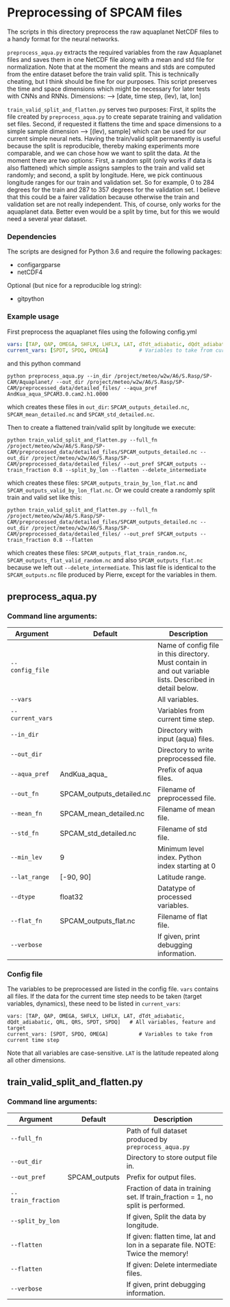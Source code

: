 # Preprocessing of SPCAM files

The scripts in this directory preprocess the raw aquaplanet NetCDF files to a handy format for the neural networks. 

`preprocess_aqua.py` extracts the required variables from the raw Aquaplanet files and saves them in one NetCDF file along with a mean and std file for normalization. Note that at the moment the means and stds are computed from the entire dataset before the train valid split. This is technically cheating, but I think should be fine for our purposes. This script preserves the time and space dimensions which might be necessary for later tests with CNNs and RNNs. Dimensions: --> [date, time step, (lev), lat, lon]

`train_valid_split_and_flatten.py` serves two purposes: First, it splits the file created by `preprocess_aqua.py` to create separate training and validation set files. Second, if requested it flattens the time and space dimensions to a simple sample dimension --> [(lev), sample] which can be used for our current simple neural nets. Having the train/valid split permanently is useful because the split is reproducible, thereby making experiments more comparable, and we can chose how we want to split the data. At the moment there are two options: First, a random split (only works if data is also flattened) which simple assigns samples to the train and valid set randomly; and second, a split by longitude. Here, we pick continuous longitude ranges for our train and validation set. So for example, 0 to 284 degrees for the train and 287 to 357 degrees for the validation set. I believe that this could be a fairer validation because otherwise the train and validation set are not really independent. This, of course, only works for the aquaplanet data. Better even would be a split by time, but for this we would need a several year dataset.


### Dependencies

The scripts are designed for Python 3.6 and require the following packages:
- configargparse
- netCDF4

Optional (but nice for a reproducible log string):
- gitpython


### Example usage

First preprocess the aquaplanet files using the following config.yml
```yaml
vars: [TAP, QAP, OMEGA, SHFLX, LHFLX, LAT, dTdt_adiabatic, dQdt_adiabatic, QRL, QRS, SPDT, SPDQ, PS]   # All variables, feature and target
current_vars: [SPDT, SPDQ, OMEGA]          # Variables to take from current time step
```
and this python command
```commandline
python preprocess_aqua.py --in_dir /project/meteo/w2w/A6/S.Rasp/SP-CAM/Aquaplanet/ --out_dir /project/meteo/w2w/A6/S.Rasp/SP-CAM/preprocessed_data/detailed_files/ --aqua_pref AndKua_aqua_SPCAM3.0.cam2.h1.0000
```
which creates these files in `out_dir`: `SPCAM_outputs_detailed.nc`, `SPCAM_mean_detailed.nc` and `SPCAM_std_detailed.nc`.

Then to create a flattened train/valid split by longitude we execute:
```commandline
python train_valid_split_and_flatten.py --full_fn /project/meteo/w2w/A6/S.Rasp/SP-CAM/preprocessed_data/detailed_files/SPCAM_outputs_detailed.nc --out_dir /project/meteo/w2w/A6/S.Rasp/SP-CAM/preprocessed_data/detailed_files/ --out_pref SPCAM_outputs --train_fraction 0.8 --split_by_lon --flatten --delete_intermediate
```
which creates these files: `SPCAM_outputs_train_by_lon_flat.nc`  and  `SPCAM_outputs_valid_by_lon_flat.nc`. Or we could create a randomly split train and valid set like this:

```commandline
python train_valid_split_and_flatten.py --full_fn /project/meteo/w2w/A6/S.Rasp/SP-CAM/preprocessed_data/detailed_files/SPCAM_outputs_detailed.nc --out_dir /project/meteo/w2w/A6/S.Rasp/SP-CAM/preprocessed_data/detailed_files/ --out_pref SPCAM_outputs --train_fraction 0.8 --flatten
```
which creates these files: `SPCAM_outputs_flat_train_random.nc`, `SPCAM_outputs_flat_valid_random.nc` and also `SPCAM_outputs_flat.nc` because we left out `--delete_intermediate`. This last file is identical to the `SPCAM_outputs.nc` file produced by Pierre, except for the variables in them. 


## preprocess_aqua.py

### Command line arguments:

| Argument | Default | Description |
|----------|---------|-------------|
|`--config_file`| | Name of config file in this directory. Must contain in and out variable lists. Described in detail below. |
|`--vars`| | All variables. |
| `--current_vars` | | Variables from current time step. |
| `--in_dir` | | Directory with input (aqua) files. |
| `--out_dir` | | Directory to write preprocessed file. |
| `--aqua_pref` | AndKua_aqua_ | Prefix of aqua files. |
| `--out_fn` | SPCAM_outputs_detailed.nc | Filename of preprocessed file. |
| `--mean_fn` | SPCAM_mean_detailed.nc | Filename of mean file. |
| `--std_fn` | SPCAM_std_detailed.nc | Filename of std file. |
| `--min_lev` | 9 | Minimum level index. Python index starting at 0 |
| `--lat_range` | [-90, 90] | Latitude range. |
| `--dtype` | float32 | Datatype of processed variables. |
| `--flat_fn` | SPCAM_outputs_flat.nc | Filename of flat file. |
| `--verbose` | | If given, print debugging information. |

### Config file

The variables to be preprocessed are listed in the config file. `vars` contains all files. If the data for the current time step needs to be taken (target variables, dynamics), these need to be listed in `current_vars`:

```
vars: [TAP, QAP, OMEGA, SHFLX, LHFLX, LAT, dTdt_adiabatic, dQdt_adiabatic, QRL, QRS, SPDT, SPDQ]   # All variables, feature and target
current_vars: [SPDT, SPDQ, OMEGA]          # Variables to take from current time step
```

Note that all variables are case-sensitive. `LAT` is the latitude repeated along all other dimensions.


## train_valid_split_and_flatten.py

### Command line arguments:

| Argument | Default | Description |
|----------|---------|-------------|
|`--full_fn`| | Path of full dataset produced by `preprocess_aqua.py` |
|`--out_dir`| | Directory to store output file in. |
|`--out_pref` | SPCAM_outputs | Prefix for output files. |
|`--train_fraction` | | Fraction of data in training set. If train_fraction = 1, no split is performed. |
|`--split_by_lon` | | If given, Split the data by longitude. |
|`--flatten` | | If given: flatten time, lat and lon in a separate file. NOTE: Twice the memory! |
|`--flatten` | | If given: Delete intermediate files. |
| `--verbose` | | If given, print debugging information. |